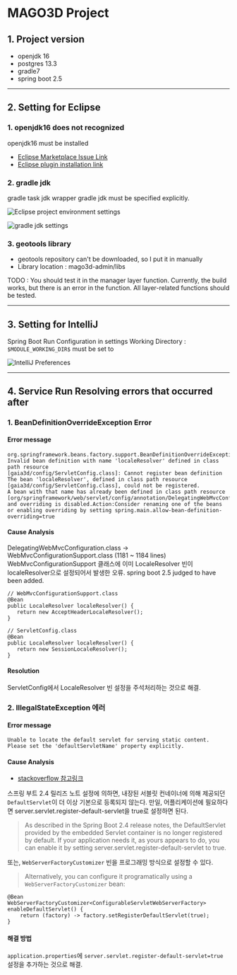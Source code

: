 # MAGO3D Project

## 1. Project version
* openjdk 16
* postgres 13.3
* gradle7
* spring boot 2.5

***

## 2. Setting for Eclipse
### 1. openjdk16 does not recognized
openjdk16 must be installed

* [Eclipse Marketplace Issue Link](https://marketplace.eclipse.org/content/java-16-support-eclipse-2021-03-419)
* [Eclipse plugin installation link](https://download.eclipse.org/eclipse/updates/4.19-P-builds/)

### 2. gradle jdk
gradle task  jdk wrapper gradle jdk must be specified explicitly.

![Eclipse project environment settings](./doc/setting-images/1.png)

![gradle jdk settings](./doc/setting-images/2.png)

### 3. geotools library
* geotools  repository can't be downloaded, so I put it in manually
* Library location : mago3d-admin/libs

TODO : You should test it in the manager layer function. Currently, the build works, but there is an error in the function. All layer-related functions should be tested.

***

## 3. Setting for IntelliJ

Spring Boot Run Configuration in settings Working Directory : `$MODULE_WORKING_DIR$` must be set to

![IntelliJ Preferences](./doc/setting-images/3.png)

***

## 4. Service Run Resolving errors that occurred after

### 1. BeanDefinitionOverrideException Error

#### Error message
```
org.springframework.beans.factory.support.BeanDefinitionOverrideException: Invalid bean definition with name 'localeResolver' defined in class path resource 
[gaia3d/config/ServletConfig.class]: Cannot register bean definition
The bean 'localeResolver', defined in class path resource [gaia3d/config/ServletConfig.class], could not be registered. 
A bean with that name has already been defined in class path resource [org/springframework/web/servlet/config/annotation/DelegatingWebMvcConfiguration.class] 
and overriding is disabled.Action:Consider renaming one of the beans or enabling overriding by setting spring.main.allow-bean-definition-overriding=true
```

#### Cause Analysis
DelegatingWebMvcConfiguration.class -> WebMvcConfigurationSupport.class (1181 ~ 1184 lines)
WebMvcConfigurationSupport 클래스에 이미 LocaleResolver 빈이 localeResolver으로 설정되어서 발생한 오류.
spring boot 2.5 judged to have been added.

```
// WebMvcConfigurationSupport.class
@Bean
public LocaleResolver localeResolver() {
   return new AcceptHeaderLocaleResolver();
}
```
```
// ServletConfig.class
@Bean
public LocaleResolver localeResolver() {
   return new SessionLocaleResolver();
}
```
#### Resolution
ServletConfig에서 LocaleResolver 빈 설정을 주석처리하는 것으로 해결.

### 2. IllegalStateException 에러

#### Error message
```
Unable to locate the default servlet for serving static content. 
Please set the 'defaultServletName' property explicitly.
```
#### Cause Analysis
* [stackoverflow 참고링크](https://stackoverflow.com/questions/64822250/illegalstateexception-after-upgrading-web-app-to-spring-boot-2-4)

스프링 부트 2.4 릴리즈 노트 설정에 의하면, 내장된 서블릿 컨네이너에 의해 제공되던 `DefaultServlet`이 더 이상 기본으로 등록되지 않는다.
만일, 어플리케이션에 필요하다면 server.servlet.register-default-servlet을 true로 설정하면 된다.

>As described in the Spring Boot 2.4 release notes, the DefaultServlet provided by the embedded Servlet container is no longer registered by default.
If your application needs it, as yours appears to do, you can enable it by setting server.servlet.register-default-servlet to true.

또는, `WebServerFactoryCustomizer` 빈을 프로그래밍 방식으로 설정할 수 있다.
>Alternatively, you can configure it programatically using a `WebServerFactoryCustomizer` bean:

```
@Bean
WebServerFactoryCustomizer<ConfigurableServletWebServerFactory> enableDefaultServlet() {
    return (factory) -> factory.setRegisterDefaultServlet(true);
}
```
#### 해결 방법
`application.properties`에 `server.servlet.register-default-servlet=true` 설정을 추가하는 것으로 해결.
